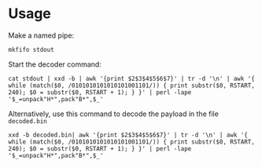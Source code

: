 # Usage

Make a named pipe:
```
mkfifo stdout
```
Start the decoder command:
```
cat stdout | xxd -b | awk '{print $2$3$4$5$6$7}' | tr -d '\n' | awk '{ while (match($0, /0101010101010101001101/)) { print substr($0, RSTART, 240); $0 = substr($0, RSTART + 1); } }' | perl -lape '$_=unpack"H*",pack"B*",$_'
```

Alternatively, use this command to decode the payload in the file `decoded.bin`
```
xxd -b decoded.bin| awk '{print $2$3$4$5$6$7}' | tr -d '\n' | awk '{ while (match($0, /0101010101010101001101/)) { print substr($0, RSTART, 240); $0 = substr($0, RSTART + 1); } }' | perl -lape '$_=unpack"H*",pack"B*",$_'
```


